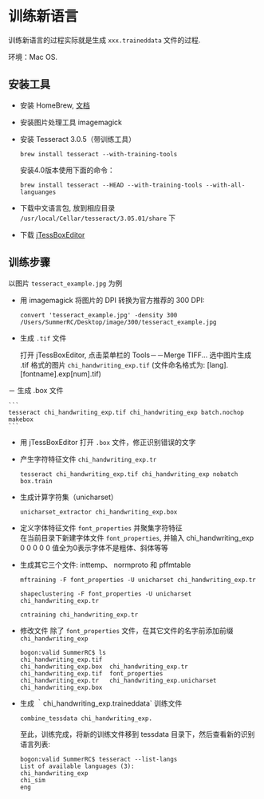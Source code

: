 # 训练新语言

训练新语言的过程实际就是生成 `xxx.traineddata` 文件的过程.

环境：Mac OS.

## 安装工具

- 安装 HomeBrew, [文档](https://brew.sh/)
- 安装图片处理工具 imagemagick
- 安装 Tesseract 3.0.5（带训练工具）

	```
	brew install tesseract --with-training-tools	
	```
	
	安装4.0版本使用下面的命令：
	
	```
	brew install tesseract --HEAD --with-training-tools --with-all-languanges	
	```
- 下载中文语言包, 放到相应目录 `/usr/local/Cellar/tesseract/3.05.01/share` 下
- 下载 [jTessBoxEditor](http://vietocr.sourceforge.net/training.html)

## 训练步骤
以图片 `tesseract_example.jpg` 为例

- 用 imagemagick 将图片的 DPI 转换为官方推荐的 300 DPI:

	```
	convert 'tesseract_example.jpg' -density 300 /Users/SummerRC/Desktop/image/300/tesseract_example.jpg	
	```

- 生成 `.tif` 文件

	打开 jTessBoxEditor, 点击菜单栏的 Tools－－Merge TIFF... 选中图片生成 .tif 格式的图片 `chi_handwriting_exp.tif` (文件命名格式为: [lang].[fontname].exp[num].tif)
	
－ 生成 .box 文件

	```
	tesseract chi_handwriting_exp.tif chi_handwriting_exp batch.nochop makebox	
	```

- 用 jTessBoxEditor 打开 `.box` 文件，修正识别错误的文字

- 产生字符特征文件 `chi_handwriting_exp.tr` 
 
 	```
	tesseract chi_handwriting_exp.tif chi_handwriting_exp nobatch box.train
	```
	
- 生成计算字符集（unicharset）

 	```
	unicharset_extractor chi_handwriting_exp.box
	```
	
- 定义字体特征文件 `font_properties` 并聚集字符特征    
	在当前目录下新建字体文件 `font_properties`, 并输入 chi_handwriting_exp 0 0 0 0 0  值全为0表示字体不是粗体、斜体等等
	
- 生成其它三个文件: inttemp、 normproto 和 pffmtable

	```
	mftraining -F font_properties -U unicharset chi_handwriting_exp.tr
	```
	
	```
	shapeclustering -F font_properties -U unicharset chi_handwriting_exp.tr
	```
	
	```
	cntraining chi_handwriting_exp.tr
	```
	
- 修改文件
	除了 `font_properties` 文件，在其它文件的名字前添加前缀 `chi_handwriting_exp`
	
	```
	bogon:valid SummerRC$ ls
	chi_handwriting_exp.tif
	chi_handwriting_exp.box	 chi_handwriting_exp.tr
	chi_handwriting_exp.tif	 font_properties
	chi_handwriting_exp.tr	 chi_handwriting_exp.unicharset
	chi_handwriting_exp.box
	```
	
- 生成 ｀chi_handwriting_exp.traineddata` 训练文件

	```
	combine_tessdata chi_handwriting_exp.
	```
	至此，训练完成，将新的训练文件移到 tessdata 目录下，然后查看新的识别语言列表:
	
	```
	bogon:valid SummerRC$ tesseract --list-langs
	List of available languages (3):
	chi_handwriting_exp
	chi_sim
	eng
	```





